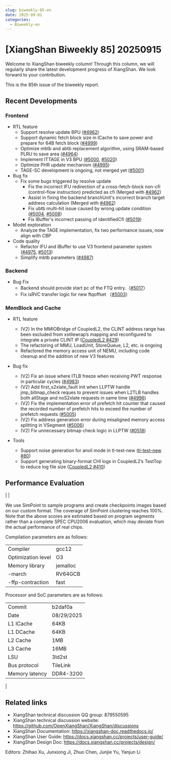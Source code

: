 ```yaml
---
slug: biweekly-85-en
date: 2025-09-01
categories:
  - Biweekly-en
---
```


# [XiangShan Biweekly 85] 20250915

Welcome to XiangShan biweekly column! Through this column, we will regularly share the latest development progress of XiangShan. We look forward to your contribution.

This is the 85th issue of the biweekly report.

<!-- In this issue, we are very pleased to share some news. Lanxin Computing has successfully launched Linux on an 8-core SoC built on the recently delivered Kunminghu V2 IP core, completing 8-core consistency verification. In the next phase, we will continue to work closely with Lanxin Computing to carry out 32-core consistency verification and performance optimization.

Over the past two weeks, the frontend team has continued V3 development, with the first phase of refactoring nearing completion. The backend and memory/cache teams have steadily advanced V3 exploration and code refactoring, while also fixing a series of V2 bugs.

From this issue onwards, we will periodically include timing, area, and power consumption data for the XiangShan processor for your reference. -->

<!-- more -->

## Recent Developments

### Frontend

- RTL feature
  - Support resolve update BPU ([#4962](https://github.com/OpenXiangShan/XiangShan/pull/4962))
  - Support dynamic fetch block size in ICache to save power and prepare for 64B fetch block ([#4999](https://github.com/OpenXiangShan/XiangShan/pull/4999))
  - Optimize mbtb and abtb replacement algorithm, using SRAM-based PLRU to save area ([#4964](https://github.com/OpenXiangShan/XiangShan/pull/4964))
  - Implement ITTAGE in V3 BPU ([#5000](https://github.com/OpenXiangShan/XiangShan/pull/5000), [#5020](https://github.com/OpenXiangShan/XiangShan/pull/5020))
  - Optimize PHR update mechanism ([#4995](https://github.com/OpenXiangShan/XiangShan/pull/4995))
  - TAGE-SC development is ongoing, not merged yet ([#5001](https://github.com/OpenXiangShan/XiangShan/pull/5001))
- Bug fix
  - Fix some bugs triggered by resolve update
    - Fix the incorrect IFU redirection of a cross-fetch-block non-cfi (control-flow instruction) predicted as cfi (Merged with [#4962](https://github.com/OpenXiangShan/XiangShan/pull/4962))
    - Assist in fixing the backend branchUnit's incorrect branch target address calculation (Merged with [#4962](https://github.com/OpenXiangShan/XiangShan/pull/4962))
    - Fix ubtb multi-hit issue caused by wrong update condition ([#5004](https://github.com/OpenXiangShan/XiangShan/pull/5004), [#5008](https://github.com/OpenXiangShan/XiangShan/pull/5008))
    - Fix IBuffer's incorrect passing of identifiedCfi ([#5019](https://github.com/OpenXiangShan/XiangShan/pull/5019))
- Model exploration
  - Analyze the TAGE implementation, fix two performance issues, now align with CBP
- Code quality
  - Refactor IFU and IBuffer to use V3 frontend parameter system ([#4975](https://github.com/OpenXiangShan/XiangShan/pull/4975), [#5013](https://github.com/OpenXiangShan/XiangShan/pull/5013))
  - Simplify mbtb parameters ([#4987](https://github.com/OpenXiangShan/XiangShan/pull/4987))

### Backend

- Bug Fix
  - Backend should provide start pc of the FTQ entry.（[#5017](https://github.com/OpenXiangShan/XiangShan/pull/5017)）
  - Fix isRVC transfer logic for new ftqoffset （[#5003](https://github.com/OpenXiangShan/XiangShan/pull/5003)）

### MemBlock and Cache

- RTL feature
  - (V2) In the MMIOBridge of CoupledL2, the CLINT address range has been excluded from xstilewrap’s mapping and reconfigured to integrate a private CLINT IP ([CoupledL2 #429](https://github.com/OpenXiangShan/CoupledL2/pull/429))
  - The refactoring of MMU, LoadUnit, StoreQueue, L2, etc. is ongoing
  - Refactored the memory access unit of NEMU, including code cleanup and the addition of new V3 features

- Bug fix
  - (V2) Fix an issue where ITLB freeze when receiving PWT response in particular cycles ([#4983](https://github.com/OpenXiangShan/XiangShan/pull/4983))
  - (V2) Add first_s2xlate_fault init when LLPTW handle jmp_bitmap_check reques to prevent issues when L2TLB handles both allStage and noS2xlate requests in same time ([#4996](https://github.com/OpenXiangShan/XiangShan/pull/4996))
  - (V2) Fix the implementation error of prefetch hit counter that caused the recorded number of prefetch hits to exceed the number of prefetch requests ([#5005](https://github.com/OpenXiangShan/XiangShan/pull/5005))
  - (V2) Fix address generation error during misaligned memory access splitting in VSegment ([#5006](https://github.com/OpenXiangShan/XiangShan/pull/5006))
  - (V2) Fix unnecessary bitmap check logic in LLPTW ([#0518](https://github.com/OpenXiangShan/XiangShan/commit/143ba1cb97fa43bdbd199b34deae21bd52c9adfe))

- Tools
  - Support noise generation for anvil mode in tl-test-new ([tl-test-new #80](https://github.com/OpenXiangShan/tl-test-new/pull/80))
  - Support generating binary-format CHI logs in CoupledL2’s TestTop to reduce log file size ([CoupledL2 #410](http://github.com/OpenXiangShan/CoupledL2/pull/410))

## Performance Evaluation

| <!--           | SPECint 2006 est. | @ 3GHz        | SPECfp 2006 est. | @ 3GHz |
| :------------- | :---------------: | :------------ | :--------------: |
| 400.perlbench  |       35.90       | 410.bwaves    |      67.22       |
| 401.bzip2      |       25.50       | 416.gamess    |      41.01       |
| 403.gcc        |       47.89       | 433.milc      |      45.10       |
| 429.mcf        |       60.18       | 434.zeusmp    |      51.83       |
| 445.gobmk      |       30.48       | 435.gromacs   |      33.67       |
| 456.hmmer      |       41.61       | 436.cactusADM |      46.20       |
| 458.sjeng      |       30.62       | 437.leslie3d  |      47.80       |
| 462.libquantum |      122.58       | 444.namd      |      28.87       |
| 464.h264ref    |       56.59       | 447.dealII    |      73.63       |
| 471.omnetpp    |       41.50       | 450.soplex    |      52.48       |
| 473.astar      |       29.30       | 453.povray    |      53.49       |
| 483.xalancbmk  |       72.79       | 454.Calculix  |      16.38       |
| GEOMEAN        |       44.66       | 459.GemsFDTD  |      39.71       |
|                |                   | 465.tonto     |      36.72       |
|                |                   | 470.lbm       |      91.98       |
|                |                   | 481.wrf       |      40.78       |
|                |                   | 482.sphinx3   |      49.13       |
|                |                   | GEOMEAN       |      44.97       | -->    |

We use SimPoint to sample programs and create checkpoints images based on our custom format. The coverage of SimPoint clustering reaches 100%. Note that the above scores are estimated based on program segments rather than a complete SPEC CPU2006 evaluation, which may deviate from the actual performance of real chips.

Compilation parameters are as follows:

|                    |          |
| ------------------ | -------- |
| Compiler           | gcc12    |
| Optimization level | O3       |
| Memory library     | jemalloc |
| -march             | RV64GCB  |
| -ffp-contraction   | fast     |

Processor and SoC parameters are as follows:

|                |            |
| -------------- | ---------- |
| Commit         | b2daf0a    |
| Date           | 08/29/2025 |
| L1 ICache      | 64KB       |
| L1 DCache      | 64KB       |
| L2 Cache       | 1MB        |
| L3 Cache       | 16MB       |
| LSU            | 3ld2st     |
| Bus protocol   | TileLink   |
| Memory latency | DDR4-3200  |

<!-- ## Power and Area

|                      | Frequency (GHz) | Cell Area (mm2) | FP Area (mm2) | Power (W) |
| -------------------- | --------------- | --------------- | ------------- | --------- |
| Frontend             | 2.8             | 0.18            | 0.28          | 0.39      |
| Backend              | 2.8             | 0.37            | 0.57          | 0.68      |
| Memblock             | 2.8             | 0.30            | 0.46          | 0.47      |
| L2 (512KB)           | 2.8             | 0.39            | 0.55          | 0.11      |
| XiangShan (Hierachy) | 2.8             | 1.24            | 1.86          | 1.65      |
| XiangShan (Flatten)  | 2.7             | 1.23            | 1.73          | 1.63      | --> |

## Related links

- XiangShan technical discussion QQ group: 879550595
- XiangShan technical discussion website: <https://github.com/OpenXiangShan/XiangShan/discussions>
- XiangShan Documentation: <https://xiangshan-doc.readthedocs.io/>
- XiangShan User Guide: <https://docs.xiangshan.cc/projects/user-guide/>
- XiangShan Design Doc: <https://docs.xiangshan.cc/projects/design/>

Editors: Zhihao Xu, Junxiong Ji, Zhuo Chen, Junjie Yu, Yanjun Li
